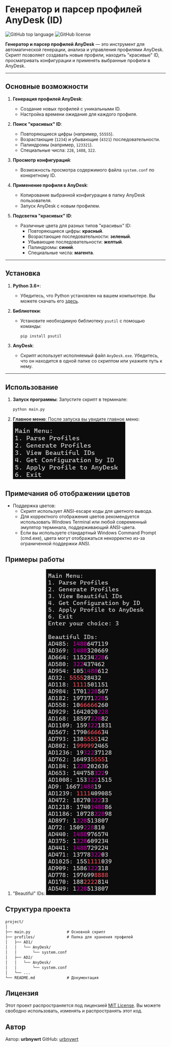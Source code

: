 # Генератор и парсер профилей AnyDesk (ID)

![GitHub top language](https://img.shields.io/badge/language-Python-blue)
![GitHub license](https://img.shields.io/badge/license-MIT-green)

**Генератор и парсер профилей AnyDesk** — это инструмент для автоматической генерации, анализа и управления профилями AnyDesk.
Скрипт позволяет создавать новые профили, находить "красивые" ID, просматривать конфигурации и применять выбранные профили в AnyDesk.

---

## Основные возможности

1. **Генерация профилей AnyDesk**:

   - Создание новых профилей с уникальными ID.
   - Настройка времени ожидания для каждого профиля.
2. **Поиск "красивых" ID**:

   - Повторяющиеся цифры (например, `55555`).
   - Возрастающие (`1234`) и убывающие (`4321`) последовательности.
   - Палиндромы (например, `123321`).
   - Специальные числа: `228`, `1488`, `322`.
3. **Просмотр конфигураций**:

   - Возможность просмотра содержимого файла `system.conf` по конкретному ID.
4. **Применение профиля в AnyDesk**:

   - Копирование выбранной конфигурации в папку AnyDesk пользователя.
   - Запуск AnyDesk с новым профилем.
5. **Подсветка "красивых" ID**:

   - Различные цвета для разных типов "красивых" ID:
     - Повторяющиеся цифры: **красный**.
     - Возрастающие последовательности: **зеленый**.
     - Убывающие последовательности: **желтый**.
     - Палиндромы: **синий**.
     - Специальные числа: **магента**.

---

## Установка

1. **Python 3.6+**:

   - Убедитесь, что Python установлен на вашем компьютере. Вы можете скачать его [здесь](https://www.python.org/downloads/).
2. **Библиотеки**:

   - Установите необходимую библиотеку `psutil` с помощью команды:

     ```bash
     pip install psutil
     ```
3. **AnyDesk**:

   - Скрипт использует исполняемый файл `AnyDesk.exe`. Убедитесь, что он находится в одной папке со скриптом или укажите путь к нему.

---

## Использование

1. **Запуск программы**:
   Запустите скрипт в терминале:

   ```bash
   python main.py

   ```
2. **Главное меню**:
   После запуска вы увидите главное меню:
   ![alt text](image.png)

## Примечания об отображении цветов

* Поддержка цветов:
  * Скрипт использует ANSI-escape коды для цветного вывода.
  * Для корректного отображения цветов рекомендуется использовать Windows Terminal или любой современный эмулятор терминала, поддерживающий ANSI-цвета.
  * Если вы используете стандартный Windows Command Prompt (cmd.exe), цвета могут отображаться некорректно из-за ограниченной поддержки ANSI.

## Примеры работы

1. "Beautiful" IDs:
   ![alt text](image-1.png)

## Структура проекта

```
project/
│
├── main.py                # Основной скрипт
├── profiles/              # Папка для хранения профилей
│   ├── AD1/
│   │   └── AnyDesk/
│   │       └── system.conf
│   ├── AD2/
│   │   └── AnyDesk/
│   │       └── system.conf
│   └── ...
└── README.md              # Документация
```

## Лицензия

Этот проект распространяется под лицензией [MIT License](LICENSE). Вы можете свободно использовать, изменять и распространять этот код.

## Автор

Автор: **urbnywrt**
GitHub: [urbnywrt](https://github.com/urbnywrt)